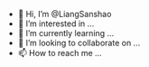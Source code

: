 - 👋 Hi, I’m @LiangSanshao
- 👀 I’m interested in ...
- 🌱 I’m currently learning ...
- 💞️ I’m looking to collaborate on ...
- 📫 How to reach me ...

<!---
LiangSanshao/LiangSanshao is a ✨ special ✨ repository because its `README.md` (this file) appears on your GitHub profile.
You can click the Preview link to take a look at your changes.
--->
